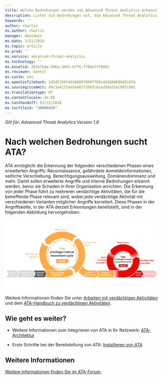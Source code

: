 ```yaml
---
title: Welche Bedrohungen werden von Advanced Threat Analytics erkannt? | Microsoft-Dokumentation
description: Listet die Bedrohungen auf, die Advanced Threat Analytics erkennt
keywords: ''
author: rkarlin
ms.author: rkarlin
manager: mbaldwin
ms.date: 3/21/2018
ms.topic: article
ms.prod: ''
ms.service: advanced-threat-analytics
ms.technology: ''
ms.assetid: 283e7b4e-996a-4491-b7f6-ff06e73790d2
ms.reviewer: bennyl
ms.suite: ems
ms.openlocfilehash: 2d5d5769f4016b09f899ff09c4d1888698d81819
ms.sourcegitcommit: 49c3e41714a5a46ff2607cbced50a31ec90fc90c
ms.translationtype: HT
ms.contentlocale: de-DE
ms.lasthandoff: 03/22/2018
ms.locfileid: "30009420"
---
```

*Gilt für: Advanced Threat Analytics Version 1.9*

# <a name="what-threats-does-ata-look-for"></a>Nach welchen Bedrohungen sucht ATA?

ATA ermöglicht die Erkennung der folgenden verschiedenen Phasen eines erweiterten Angriffs: Reconnaissance, gefährdete Anmeldeinformationen, seitliche Verschiebung, Berechtigungsausweitung, Domänendominanz und mehr. Damit sollen erweiterte Angriffe und interne Bedrohungen erkannt werden, bevor sie Schaden in Ihrer Organisation anrichten.
Die Erkennung von jeder Phase führt zu mehreren verdächtige Aktivitäten, die für die betreffende Phase relevant sind, wobei jede verdächtige Aktivität mit verschiedenen Varianten möglicher Angriffe korreliert.
Diese Phasen in der Angriffskette, in der ATA derzeit Erkennungen bereitstellt, sind in der folgenden Abbildung hervorgehoben:

![ATA focus on lateral activity in attack kill chain](media/attack-kill-chain-small.jpg)


Weitere Informationen finden Sie unter [Arbeiten mit verdächtigen Aktivitäten](working-with-suspicious-activities.md) und dem [ATA-Handbuch zu verdächtigen Aktivitäten](suspicious-activity-guide.md).


## <a name="whats-next"></a>Wie geht es weiter?

-   Weitere Informationen zum Integrieren von ATA in Ihr Netzwerk: [ATA-Architektur](ata-architecture.md)

-   Erste Schritte bei der Bereitstellung von ATA: [Installieren von ATA](install-ata-step1.md)


## <a name="see-also"></a>Weitere Informationen
[Weitere Informationen finden Sie im ATA-Forum.](https://social.technet.microsoft.com/Forums/security/home?forum=mata)
